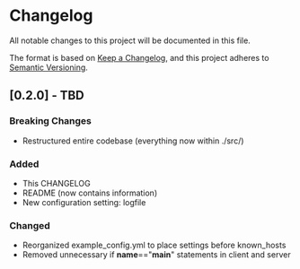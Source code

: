 # Changelog

All notable changes to this project will be documented in this file.

The format is based on [Keep a Changelog](https://keepachangelog.com/en/1.1.0/),
and this project adheres to [Semantic Versioning](https://semver.org/spec/v2.0.0.html).

## [0.2.0] - TBD

### Breaking Changes

- Restructured entire codebase (everything now within ./src/)

### Added

- This CHANGELOG
- README (now contains information)
- New configuration setting: logfile

### Changed

- Reorganized example_config.yml to place settings before known_hosts
- Removed unnecessary if __name__=="__main__" statements in client and server
